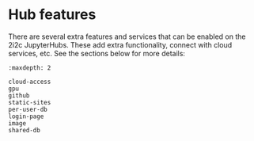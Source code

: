 # Hub features

There are several extra features and services that can be enabled on the 2i2c JupyterHubs.
These add extra functionality, connect with cloud services, etc.
See the sections below for more details:

```{toctree}
:maxdepth: 2

cloud-access
gpu
github
static-sites
per-user-db
login-page
image
shared-db
```
